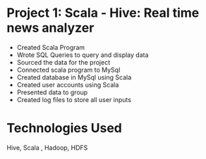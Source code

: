 # Project 1: Scala - Hive: Real time news analyzer

* Created Scala Program
* Wrote SQL Queries to query and display data
* Sourced the data for the project
* Connected scala program to MySql
* Created database in MySql using Scala
* Created user accounts using Scala
* Presented data to group
* Created log files to store all user inputs

# Technologies Used
Hive, Scala , Hadoop, HDFS
